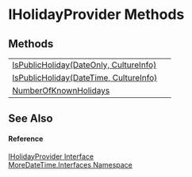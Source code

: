 # IHolidayProvider Methods




## Methods
<table>
<tr>
<td><a href="M_MoreDateTime_Interfaces_IHolidayProvider_IsPublicHoliday">IsPublicHoliday(DateOnly, CultureInfo)</a></td>
<td> </td></tr>
<tr>
<td><a href="M_MoreDateTime_Interfaces_IHolidayProvider_IsPublicHoliday_1">IsPublicHoliday(DateTime, CultureInfo)</a></td>
<td> </td></tr>
<tr>
<td><a href="M_MoreDateTime_Interfaces_IHolidayProvider_NumberOfKnownHolidays">NumberOfKnownHolidays</a></td>
<td> </td></tr>
</table>

## See Also


#### Reference
<a href="T_MoreDateTime_Interfaces_IHolidayProvider">IHolidayProvider Interface</a>  
<a href="N_MoreDateTime_Interfaces">MoreDateTime.Interfaces Namespace</a>  
